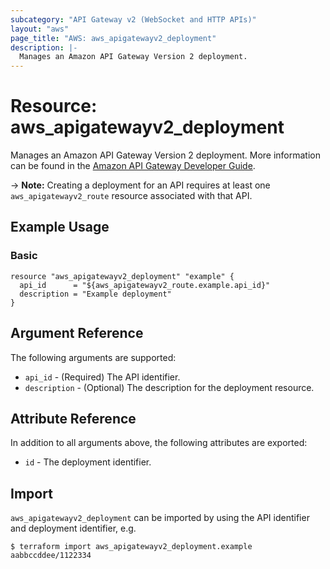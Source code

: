 ```yaml
---
subcategory: "API Gateway v2 (WebSocket and HTTP APIs)"
layout: "aws"
page_title: "AWS: aws_apigatewayv2_deployment"
description: |-
  Manages an Amazon API Gateway Version 2 deployment.
---
```


# Resource: aws_apigatewayv2_deployment

Manages an Amazon API Gateway Version 2 deployment.
More information can be found in the [Amazon API Gateway Developer Guide](https://docs.aws.amazon.com/apigateway/latest/developerguide/apigateway-websocket-api.html).

-> **Note:** Creating a deployment for an API requires at least one `aws_apigatewayv2_route` resource associated with that API.

## Example Usage

### Basic

```hcl
resource "aws_apigatewayv2_deployment" "example" {
  api_id      = "${aws_apigatewayv2_route.example.api_id}"
  description = "Example deployment"
}
```

## Argument Reference

The following arguments are supported:

* `api_id` - (Required) The API identifier.
* `description` - (Optional) The description for the deployment resource.

## Attribute Reference

In addition to all arguments above, the following attributes are exported:

* `id` - The deployment identifier.

## Import

`aws_apigatewayv2_deployment` can be imported by using the API identifier and deployment identifier, e.g.

```
$ terraform import aws_apigatewayv2_deployment.example aabbccddee/1122334
```
